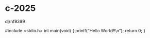 # c-2025

djrnf9399

#include <stdio.h>
 int main(void)
 {
 printf(“Hello World!!\n”);
 return 0;
 }
